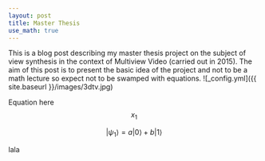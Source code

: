 ```yaml
---
layout: post
title: Master Thesis
use_math: true
---
```


This is a blog post describing my master thesis project on the subject of view synthesis in the context of Multiview Video (carried out in 2015). The aim of this post is to present the basic idea of the project and not to be a math lecture so expect not to be swamped with equations.
![_config.yml]({{ site.baseurl }}/images/3dtv.jpg)

Equation here $$x_1$$

$$
   |\psi_1\rangle = a|0\rangle + b|1\rangle
$$

lala

